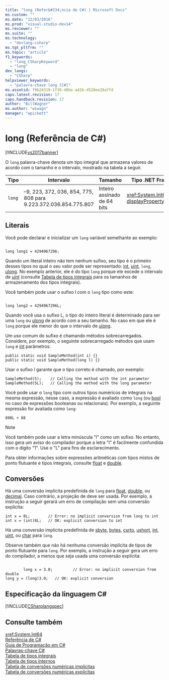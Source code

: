 ```yaml
---
title: "long (Refer&#234;ncia de C#) | Microsoft Docs"
ms.custom: ""
ms.date: "12/03/2016"
ms.prod: "visual-studio-dev14"
ms.reviewer: ""
ms.suite: ""
ms.technology: 
  - "devlang-csharp"
ms.tgt_pltfrm: ""
ms.topic: "article"
f1_keywords: 
  - "long_CSharpKeyword"
  - "long"
dev_langs: 
  - "CSharp"
helpviewer_keywords: 
  - "palavra-chave long [C#]"
ms.assetid: f9b24319-1f39-48be-a42b-d528ee28a7fd
caps.latest.revision: 17
caps.handback.revision: 17
author: "BillWagner"
ms.author: "wiwagn"
manager: "wpickett"
---
```

# long (Refer&#234;ncia de C#)
[!INCLUDE[vs2017banner](../../../csharp/includes/vs2017banner.md)]

O `long` palavra\-chave denota um tipo integral que armazena valores de acordo com o tamanho e o intervalo, mostrado na tabela a seguir.  
  
|Tipo|Intervalo|Tamanho|Tipo .NET Framework|  
|----------|---------------|-------------|-------------------------|  
|`long`|–9, 223, 372, 036, 854, 775, 808 para 9.223.372.036.854.775.807|Inteiro assinado de 64 bits|<xref:System.Int64?displayProperty=fullName>|  
  
## Literais  
 Você pode declarar e inicializar um `long` variável semelhante ao exemplo:  
  
```  
  
long long1 = 4294967296;  
```  
  
 Quando um literal inteiro não tem nenhum sufixo, seu tipo é o primeiro desses tipos no qual o seu valor pode ser representado:  [int](../../../csharp/language-reference/keywords/int.md),  [uint](../../../csharp/language-reference/keywords/uint.md), `long`,  [ulong](../../../csharp/language-reference/keywords/ulong.md).  No exemplo anterior, ele é do tipo `long` porque ele excede o intervalo de  [uint](../../../csharp/language-reference/keywords/uint.md) \(consulte [Tabela de tipos integrais](../../../csharp/language-reference/keywords/integral-types-table.md) para os tamanhos de armazenamento dos tipos integrais\).  
  
 Você também pode usar o sufixo l com o `long` tipo como este:  
  
```  
  
long long2 = 4294967296L;  
```  
  
 Quando você usa o sufixo L, o tipo do inteiro literal é determinado para ser uma `long` ou  [ulong](../../../csharp/language-reference/keywords/ulong.md) de acordo com a seu tamanho.  No caso em que ele é `long` porque ele menor do que o intervalo de  [ulong](../../../csharp/language-reference/keywords/ulong.md).  
  
 Um uso comum do sufixo é chamando métodos sobrecarregados.  Considere, por exemplo, o seguinte sobrecarregado métodos que usam `long` e  [int](../../../csharp/language-reference/keywords/int.md) parâmetros:  
  
```  
public static void SampleMethod(int i) {}  
public static void SampleMethod(long l) {}  
```  
  
 Usar o sufixo l garante que o tipo correto é chamado, por exemplo:  
  
```  
SampleMethod(5);    // Calling the method with the int parameter  
SampleMethod(5L);   // Calling the method with the long parameter  
```  
  
 Você pode usar o `long` tipo com outros tipos numéricos de integrais na mesma expressão, nesse caso, a expressão é avaliado como `long` \(ou  [bool](../../../csharp/language-reference/keywords/bool.md) no caso de expressões booleanas ou relacionais\).  Por exemplo, a seguinte expressão for avaliada como `long`:  
  
```  
898L + 88  
```  
  
> [!NOTE]
>  Você também pode usar a letra minúscula "l" como um sufixo.  No entanto, isso gera um aviso do compilador porque a letra "l" é facilmente confundida com o dígito "1". Use o "L" para fins de esclarecimento.  
  
 Para obter informações sobre expressões aritméticas com tipos mistos de ponto flutuante e tipos integrais, consulte  [float](../../../csharp/language-reference/keywords/float.md) e  [double](../../../csharp/language-reference/keywords/double.md).  
  
## Conversões  
 Há uma conversão implícita predefinida de `long` para  [float](../../../csharp/language-reference/keywords/float.md),  [double](../../../csharp/language-reference/keywords/double.md), ou  [decimal](../../../csharp/language-reference/keywords/decimal.md).  Caso contrário, a projeção de deve ser usada.  Por exemplo, a instrução a seguir gerará um erro de compilação sem uma conversão explícita:  
  
```  
int x = 8L;        // Error: no implicit conversion from long to int  
int x = (int)8L;   // OK: explicit conversion to int  
```  
  
 Há uma conversão implícita predefinida de  [sbyte](../../../csharp/language-reference/keywords/sbyte.md),  [bytes](../../../csharp/language-reference/keywords/byte.md),  [curto](../../../csharp/language-reference/keywords/short.md),  [ushort](../../../csharp/language-reference/keywords/ushort.md),  [int](../../../csharp/language-reference/keywords/int.md),  [uint](../../../csharp/language-reference/keywords/uint.md), ou  [char](../../../csharp/language-reference/keywords/char.md) para `long`.  
  
 Observe também que não há nenhuma conversão implícita de tipos de ponto flutuante para `long`.  Por exemplo, a instrução a seguir gera um erro do compilador, a menos que seja usada uma conversão explícita:  
  
```  
  
        long x = 3.0;         // Error: no implicit conversion from double  
long y = (long)3.0;   // OK: explicit conversion  
```  
  
## Especificação da linguagem C\#  
 [!INCLUDE[CSharplangspec](../../../csharp/language-reference/keywords/includes/csharplangspec_md.md)]  
  
## Consulte também  
 <xref:System.Int64>   
 [Referência de C\#](../../../csharp/language-reference/index.md)   
 [Guia de Programação em C\#](../../../csharp/programming-guide/index.md)   
 [Palavras\-chave C\#](../../../csharp/language-reference/keywords/index.md)   
 [Tabela de tipos integrais](../../../csharp/language-reference/keywords/integral-types-table.md)   
 [Tabela de tipos internos](../../../csharp/language-reference/keywords/built-in-types-table.md)   
 [Tabela de conversões numéricas implícitas](../../../csharp/language-reference/keywords/implicit-numeric-conversions-table.md)   
 [Tabela de conversões numéricas explícitas](../../../csharp/language-reference/keywords/explicit-numeric-conversions-table.md)